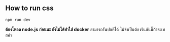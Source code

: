 ## How to run css
 ```sh
 npm run dev 
 ```
**ต้องโหลด node.js ก่อนนะ ยังไม่ได้ทำใส่ docker**
สามารถรันปกติได้ ไม่จำเป็นต้องรันอันนี้ถ้าจะเทสค่า